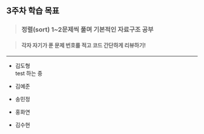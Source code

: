 ## 3주차 학습 목표
> ### 정렬(sort) 1~2문제씩 풀며 기본적인 자료구조 공부

> #### 각자 자기가 푼 문제 번호를 적고 코드 간단하게 리뷰하기! 

***
* 김도형    
test 하는 중
* 김예준

* 송민정

* 홍화연

* 김수현
  
  
